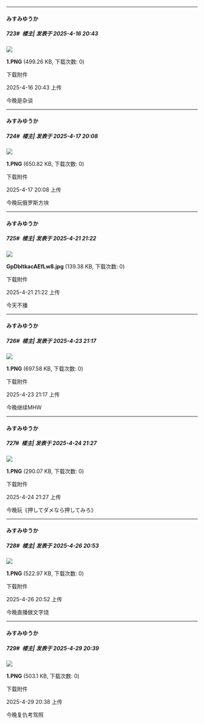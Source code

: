 ﻿
*****

####  みすみゆうか  
##### 723#         楼主| 发表于 2025-4-16 20:43

<img src="https://img.stage1st.com/forum/202504/16/204352usz6hspzpps3dbsd.png" referrerpolicy="no-referrer">

<strong>1.PNG</strong> (499.26 KB, 下载次数: 0)

下载附件

2025-4-16 20:43 上传

今晚是杂谈

*****

####  みすみゆうか  
##### 724#         楼主| 发表于 2025-4-17 20:08

<img src="https://img.stage1st.com/forum/202504/17/200844kbvusb55ubi7iviv.png" referrerpolicy="no-referrer">

<strong>1.PNG</strong> (650.82 KB, 下载次数: 0)

下载附件

2025-4-17 20:08 上传

今晚玩俄罗斯方块

*****

####  みすみゆうか  
##### 725#         楼主| 发表于 2025-4-21 21:22

<img src="https://img.stage1st.com/forum/202504/21/212244lng1z1tm33mgngit.jpg" referrerpolicy="no-referrer">

<strong>GpDbltkacAEfLw8.jpg</strong> (139.38 KB, 下载次数: 0)

下载附件

2025-4-21 21:22 上传

今天不播

*****

####  みすみゆうか  
##### 726#         楼主| 发表于 2025-4-23 21:17

<img src="https://img.stage1st.com/forum/202504/23/211751jsk6u68llkl8qcvs.png" referrerpolicy="no-referrer">

<strong>1.PNG</strong> (697.58 KB, 下载次数: 0)

下载附件

2025-4-23 21:17 上传

今晚继续MHW

*****

####  みすみゆうか  
##### 727#         楼主| 发表于 2025-4-24 21:27

<img src="https://img.stage1st.com/forum/202504/24/212708u5azec3dj33uj4ec.png" referrerpolicy="no-referrer">

<strong>1.PNG</strong> (290.07 KB, 下载次数: 0)

下载附件

2025-4-24 21:27 上传

今晚玩《押してダメなら押してみろ》

*****

####  みすみゆうか  
##### 728#         楼主| 发表于 2025-4-26 20:53

<img src="https://img.stage1st.com/forum/202504/26/205259yjas6r6wqsqs6jeh.png" referrerpolicy="no-referrer">

<strong>1.PNG</strong> (522.97 KB, 下载次数: 0)

下载附件

2025-4-26 20:52 上传

今晚直播做文字烧


*****

####  みすみゆうか  
##### 729#         楼主| 发表于 2025-4-29 20:39

<img src="https://img.stage1st.com/forum/202504/29/203854udqsr60cdyrr6cca.png" referrerpolicy="no-referrer">

<strong>1.PNG</strong> (503.1 KB, 下载次数: 0)

下载附件

2025-4-29 20:38 上传

今晚复仇考驾照

